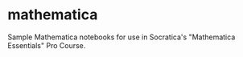 # mathematica
Sample Mathematica notebooks for use in Socratica's "Mathematica Essentials" Pro Course.